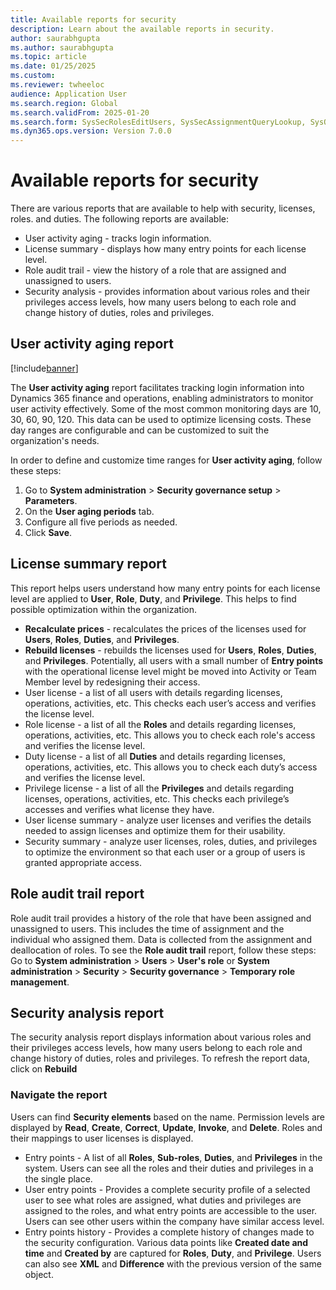 ```yaml
--- 
title: Available reports for security 
description: Learn about the available reports in security.  
author: saurabhgupta
ms.author: saurabhgupta
ms.topic: article
ms.date: 01/25/2025
ms.custom: 
ms.reviewer: twheeloc
audience: Application User
ms.search.region: Global
ms.search.validFrom: 2025-01-20
ms.search.form: SysSecRolesEditUsers, SysSecAssignmentQueryLookup, SysQueryForm, SysSecRoleExcludeUsers
ms.dyn365.ops.version: Version 7.0.0 
---
```


# Available reports for security 
There are various reports that are available to help with security, licenses, roles. and duties. 
The following reports are available:
 - User activity aging - tracks login information.
 - License summary - displays how many entry points for each license level.
 - Role audit trail - view the history of a role that are assigned and unassigned to users.
 - Security analysis - provides information about various roles and their privileges access levels, how many users belong to each role and change history of duties, roles and privileges.

## User activity aging report

[!include[banner](../../../finance/includes/banner.md)]

The **User activity aging** report facilitates tracking login information into Dynamics 365 finance and operations, enabling administrators to monitor user activity effectively. 
Some of the most common monitoring days are 10, 30, 60, 90, 120. This data can be used to optimize licensing costs. These day ranges are configurable and can be customized to suit the organization's needs.

In order to define and customize time ranges for **User activity aging**, follow these steps:
1. Go to **System administration** > **Security governance setup** > **Parameters**.
2. On the **User aging periods** tab.
3. Configure all five periods as needed.
4. Click **Save**.

## License summary report
This report helps users understand how many entry points for each license level are applied to **User**, **Role**, **Duty**, and **Privilege**. This helps to find possible optimization within the organization.

 - **Recalculate prices** - recalculates the prices of the licenses used for **Users**, **Roles**, **Duties**, and **Privileges**.
 - **Rebuild licenses** - rebuilds the licenses used for **Users**, **Roles**, **Duties**, and **Privileges**. Potentially, all users with a small number of **Entry points** with the operational license level might be moved into Activity or Team Member level by redesigning their access.
 - User license - a list of all users with details regarding licenses, operations, activities, etc. This checks each user’s access and verifies the license level.
 - Role license - a list of all the **Roles** and details regarding licenses, operations, activities, etc. This allows you to check each role's access and verifies the license level.
 - Duty license - a list of all **Duties** and details regarding licenses, operations, activities, etc. This allows you to check each duty’s access and verifies the license level.
 - Privilege license - a list of all the **Privileges** and details regarding licenses, operations, activities, etc. This checks each privilege’s accesses and verifies what license they have.
 - User license summary - analyze user licenses and verifies the details needed to assign licenses and optimize them for their usability.
 - Security summary - analyze user licenses, roles, duties, and privileges to optimize the environment so that each user or a group of users is granted appropriate access.

## Role audit trail report
Role audit trail provides a history of the role that have been assigned and unassigned to users. This includes the time of assignment and the individual who assigned them. Data is collected from the assignment and deallocation of roles. To see the **Role audit trail** report, follow these steps:
Go to **System administration** > **Users** > **User's role**
  or
**System administration** > **Security** > **Security governance** > **Temporary role management**.

## Security analysis report
The security analysis report displays information about various roles and their privileges access levels, how many users belong to each role and change history of duties, roles and privileges. To refresh the report data, click on **Rebuild**

### Navigate the report
Users can find **Security elements** based on the name. Permission levels are displayed by **Read**, **Create**, **Correct**, **Update**, **Invoke**, and **Delete**. Roles and their mappings to user licenses is displayed.

 - Entry points - A list of all **Roles**, **Sub-roles**, **Duties**, and **Privileges** in the system. Users can see all the roles and their duties and privileges in a the single place.
 - User entry points - Provides a complete security profile of a selected user to see what roles are assigned, what duties and privileges are assigned to the roles, and what entry points are accessible to the user. Users can see other users within the company have similar access level.
 - Entry points history - Provides a complete history of changes made to the security configuration. Various data points like **Created date and time** and **Created by** are captured for **Roles**, **Duty**, and **Privilege**. Users can also see **XML** and **Difference** with the previous version of the same object.
